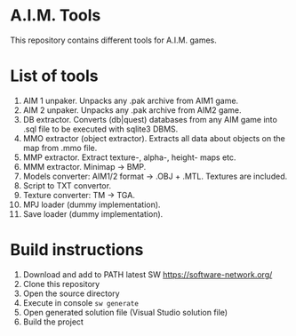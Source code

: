# A.I.M. Tools
This repository contains different tools for A.I.M. games.

# List of tools
1. AIM 1 unpaker. Unpacks any .pak archive from AIM1 game.
1. AIM 2 unpaker. Unpacks any .pak archive from AIM2 game.
1. DB extractor. Converts (db|quest) databases from any AIM game into .sql file to be executed with sqlite3 DBMS.
1. MMO extractor (object extractor). Extracts all data about objects on the map from .mmo file.
1. MMP extractor. Extract texture-, alpha-, height- maps etc.
1. MMM extractor. Minimap -> BMP.
1. Models converter: AIM1/2 format -> .OBJ + .MTL. Textures are included.
1. Script to TXT convertor.
1. Texture converter: TM -> TGA.
1. MPJ loader (dummy implementation).
1. Save loader (dummy implementation).

# Build instructions
1. Download and add to PATH latest SW https://software-network.org/
2. Clone this repository
3. Open the source directory
4. Execute in console `sw generate`
5. Open generated solution file (Visual Studio solution file)
6. Build the project

